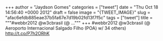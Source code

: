 
+++
author = "Jaydson Gomes"
categories = ["tweet"]
date = "Thu Oct 18 14:56:40 +0000 2012"
draft = false
image = "{TWEET_IMAGE}"
slug = "afac6efdb885eae37b5fa67e7d19b02fd13f7f5c"
tags = ["tweet"]
title = """#webbr2012 @w3cbrasil (@ ..."""
+++
#webbr2012 @w3cbrasil (@ Aeroporto Internacional Salgado Filho (POA) w/ 34 others) http://t.co/P7h2ORhK
